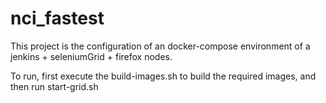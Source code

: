 # nci_fastest
This project is the configuration of an docker-compose environment of a jenkins + seleniumGrid + firefox nodes.

To run, first execute the build-images.sh to build the required images, and then run start-grid.sh
